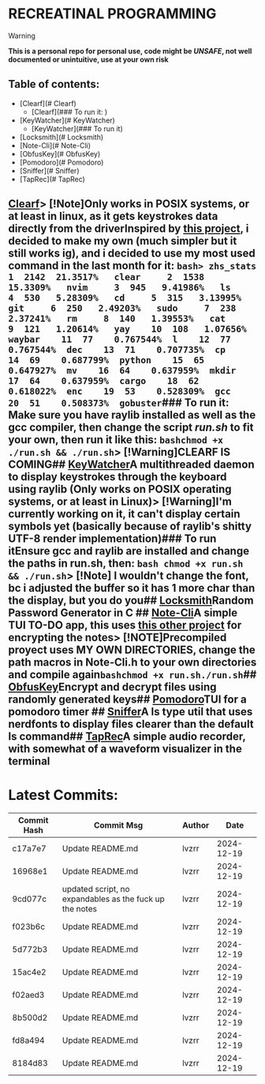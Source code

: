 
# RECREATINAL PROGRAMMING
> [!Warning]
**This is a personal repo for personal use, code might be *UNSAFE*, not well documented or unintuitive, use at your own risk**
## Table of contents:
- [Clearf](# Clearf)
	 - [Clearf](### To run it: )
- [KeyWatcher](# KeyWatcher)
	 - [KeyWatcher](### To run it)
- [Locksmith](# Locksmith)
- [Note-Cli](# Note-Cli)
- [ObfusKey](# ObfusKey)
- [Pomodoro](# Pomodoro)
- [Sniffer](# Sniffer)
- [TapRec](# TapRec)

## [Clearf](https://github.com/lvzrr/Recreational-Programming/tree/main/Clearf)> [!Note]Only works in **POSIX** systems, or at least in linux, as it gets keystrokes data directly from the driverInspired by [this project](https://github.com/tsoding/voidf), i decided to make my own (much simpler but it still works ig), and i decided to use my most used command in the last month for it: ```bash> zhs_stats     1  2142  21.3517%   clear     2  1538  15.3309%   nvim     3  945   9.41986%   ls     4  530   5.28309%   cd     5  315   3.13995%   git     6  250   2.49203%   sudo     7  238   2.37241%   rm     8  140   1.39553%   cat     9  121   1.20614%   yay    10  108   1.07656%   waybar    11  77    0.767544%  l    12  77    0.767544%  dec    13  71    0.707735%  cp    14  69    0.687799%  python    15  65    0.647927%  mv    16  64    0.637959%  mkdir    17  64    0.637959%  cargo    18  62    0.618022%  enc    19  53    0.528309%  gcc    20  51    0.508373%  gobuster```### To run it: Make sure you have raylib installed as well as the gcc compiler, then change the script _run.sh_ to fit your own, then run it like this: ```bashchmod +x ./run.sh && ./run.sh```> [!Warning]**CLEARF IS COMING**## [KeyWatcher](https://github.com/lvzrr/Recreational-Programming/tree/main/KeyWatcher)A multithreaded daemon to display keystrokes through the keyboard using raylib (Only works on **POSIX** operating systems, or at least in Linux)> [!Warning]I'm currently working on it, it can't display certain symbols yet (basically because of raylib's shitty UTF-8 render implementation)### To run itEnsure gcc and raylib are installed and change the paths in run.sh, then: ```bash chmod +x run.sh && ./run.sh```> [!Note] I wouldn't change the font, bc i adjusted the buffer so it has 1 more char than the display, but you do you## [Locksmith](https://github.com/lvzrr/Recreational-Programming/tree/main/Locksmith)Random Password Generator in C ## [Note-Cli](https://github.com/lvzrr/Recreational-Programming/tree/main/Note-Cli)A simple TUI TO-DO app, this uses [this other project](https://github.com/lvzrr/Proyects/tree/main/ObfusKey) for encrypting the notes> [!NOTE]Precompiled proyect uses **MY OWN DIRECTORIES**, change the path macros in Note-Cli.h to your own directories and compile again```bashchmod +x run.sh./run.sh```## [ObfusKey](https://github.com/lvzrr/Recreational-Programming/tree/main/ObfusKey)Encrypt and decrypt files using randomly generated keys## [Pomodoro](https://github.com/lvzrr/Recreational-Programming/tree/main/Pomodoro)TUI for a pomodoro timer ## [Sniffer](https://github.com/lvzrr/Recreational-Programming/tree/main/Sniffer)A ls type util that uses nerdfonts to display files clearer than the default ls command## [TapRec](https://github.com/lvzrr/Recreational-Programming/tree/main/TapRec)A simple audio recorder, with somewhat of a waveform visualizer in the terminal
# Latest Commits:
| Commit Hash | Commit Msg | Author | Date |
|-------------|------------|--------|------|
| c17a7e7 | Update README.md | lvzrr | 2024-12-19 |
| 16968e1 | Update README.md | lvzrr | 2024-12-19 |
| 9cd077c | updated script, no expandables as the fuck up the notes | lvzrr | 2024-12-19 |
| f023b6c | Update README.md | lvzrr | 2024-12-19 |
| 5d772b3 | Update README.md | lvzrr | 2024-12-19 |
| 15ac4e2 | Update README.md | lvzrr | 2024-12-19 |
| f02aed3 | Update README.md | lvzrr | 2024-12-19 |
| 8b500d2 | Update README.md | lvzrr | 2024-12-19 |
| fd8a494 | Update README.md | lvzrr | 2024-12-19 |
| 8184d83 | Update README.md | lvzrr | 2024-12-19 |
